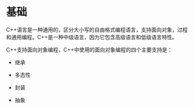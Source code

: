 # 基础

C++语言是一种通用的，区分大小写的自由格式编程语言，支持面向对象，过程和通用编程。C++是一种中级语言，因为它包含高级语言和低级语言特性。

C++支持面向对象编程，C++中使用的面向对象编程的四个主要支持是：

- 继承

- 多态性

- 封装

- 抽象